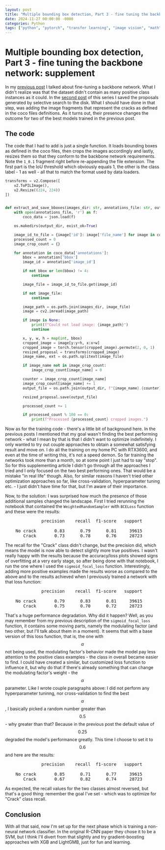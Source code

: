 ```yaml
---
layout: post
title: "Multiple bounding box detection, Part 3 - fine tuning the backbone network"
date: 2024-11-27 00:00:00 -0000
categories: Python
tags: ["python", "pytorch", "transfer learning", "image vision", "math"]
---
```


# Multiple bounding box detection, Part 3 - fine tuning the backbone network: supplement

In my [previous post](https://mmalek06.github.io/python/2024/11/23/multiple-bounding-box-detection-part3.html) I talked about fine-tuning a backbone network. What I didn't realize was that the dataset didn't contain as many positive class instances as it could. In the [second post](https://mmalek06.github.io/python/2024/11/02/multiple-bounding-box-detection-part2.html) of this series I saved the proposals generated by selective search to the disk. What I should have done in that step, was adding the image fragments that represent the cracks as defined in the coco files definitions. As it turns out, their presence changes the outcome for two of the best models trained in the previous post.

## The code

The code that I had to add is just a single function. It loads bounding boxes as defined in the coco files, then crops the images accordingly and lastly, resizes them so that they conform to the backbone network requirements. Note the `1_0.1` fragment right before re-appending the file extension. The first part is the IoU threshold which obviously equals 1, the other is the class label - 1 as well - all that to match the format used by data loaders.

```python
transforms = v2.Compose([
    v2.ToPILImage(),
    v2.Resize((224, 224))
])


def extract_and_save_bboxes(images_dir: str, annotations_file: str, output_dir: str) -> None:
    with open(annotations_file, 'r') as f:
        coco_data = json.load(f)

    os.makedirs(output_dir, exist_ok=True)

    image_id_to_file = {image['id']: image['file_name'] for image in coco_data['images']}
    processed_count = 0
    image_crop_count = {}

    for annotation in coco_data['annotations']:
        bbox = annotation['bbox']
        image_id = annotation['image_id']

        if not bbox or len(bbox) != 4:
            continue

        image_file = image_id_to_file.get(image_id)

        if not image_file:
            continue

        image_path = os.path.join(images_dir, image_file)
        image = cv2.imread(image_path)

        if image is None:
            print(f"Could not load image: {image_path}")
            continue

        x, y, w, h = map(int, bbox)
        cropped_image = image[y:y+h, x:x+w]
        cropped_image = torch.tensor(cropped_image).permute(2, 0, 1)
        resized_proposal = transforms(cropped_image)
        image_name, ext = os.path.splitext(image_file)

        if image_name not in image_crop_count:
            image_crop_count[image_name] = 0

        counter = image_crop_count[image_name]
        image_crop_count[image_name] += 1
        output_file = os.path.join(output_dir, f"{image_name}.{counter}.1_0.1{ext}")

        resized_proposal.save(output_file)

        processed_count += 1

        if processed_count % 100 == 0:
            print(f"Processed {processed_count} cropped images.")
```

Now as for the training code - there's a little bit of background here. In the previous posts I mentioned that my goal wasn't finding the best performing network - what I mean by that is that I didn't want to optimize indefinitely. I only wanted to try out couple approaches to obtain a somewhat satisfying result and move on. I do all the training on my home PC with RTX3600, and even at the time of writing this, it's not a speed demon. So far training the networks took more than a month, so at some point I just had to say "stop". So for this supplementing article I didn't go through all the approaches I tried and I only focused on the two best performing ones. That would be a mistake "in real life" though. Also, for similar reasons I haven't tried other optimization approaches so far, like cross-validation, hyperparameter tuning etc. - I just didn't have time for that, but I'm aware of their importance. 

Now, to the solution: I was surprised how much the presence of those additional samples changed the landscape. First I tried rerunning the notebook that contained the `WeightedRandomSampler` with `BCELoss` function and these were the results:

<pre>
              precision    recall  f1-score   support

    No crack       0.83      0.79      0.81     39615
       Crack       0.73      0.78      0.76     28723
</pre>

The recall for the "Crack" class didn't change, but the precision did, which means the model is now able to detect slightly more true positives. I wasn't really happy with the results because the accuracy/loss plots showed signs of overfitting at a very early stage, so after being done with that notebook, I run the one where I used the `sigmoid_focal_loss` function. Interestingly, adding more positive examples made the results worse as compared to the above and to the results achieved when I previously trained a network with that loss function:

<pre>
              precision    recall  f1-score   support

    No crack       0.79      0.83      0.81     39615
       Crack       0.75      0.70      0.72     28723
</pre>

That's a huge performance degradation. Why did it happen? Well, as you may remember from my previous description of the `sigmoid_focal_loss` function, it contains some moving parts, namely the modulating factor (and two other, but I'll talk about them in a moment). It seems that with a base version of this loss function, that is, the one with $$\alpha$$ not being used, the modulating factor's behavior made the model pay less attention to the positive class examples - the class in overall became easier to find. I could have created a similar, but customized loss function to influence it, but why do that if there's already something that can change the modulating factor's weight - the $$\alpha$$ parameter. Like I wrote couple paragraphs above: I did not perform any hyperparameter tuninng, nor cross-validation to find the best $$\alpha$$, I basically picked a random number greater than $$0.5$$ - why greater than that? Because in the previous post the default value of $$0.25$$ degraded the model's performance greatly. This time I choose to set it to $$0.6$$ and here are the results:

<pre>
              precision    recall  f1-score   support

    No crack       0.85      0.71      0.77     39615
       Crack       0.67      0.82      0.74     28723
</pre>

As expected, the recall values for the two classes almost reversed, but that's a good thing: remember the goal I've set - which was to optimize for "Crack" class recall.

## Conclusion

With all that said, now I'm set up for the next phase which is training a non-neural network classifier. In the original R-CNN paper they chose it to be a SVM, but I think I'll divert from that slightly and try gradient-boosting approaches with XGB and LightGMB, just for fun and learning.

